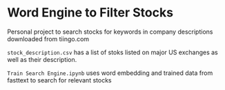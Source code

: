 # Word Engine to Filter Stocks

Personal project to search stocks for keywords in company descriptions downloaded from tiingo.com

`stock_description.csv` has a list of stoks listed on major US exchanges as well as their description.

`Train Search Engine.ipynb` uses word embedding and trained data from fasttext to search for relevant stocks
